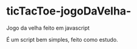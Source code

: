 # ticTacToe-jogoDaVelha-
Jogo da velha feito em javascript

É um script bem simples, feito como estudo.
